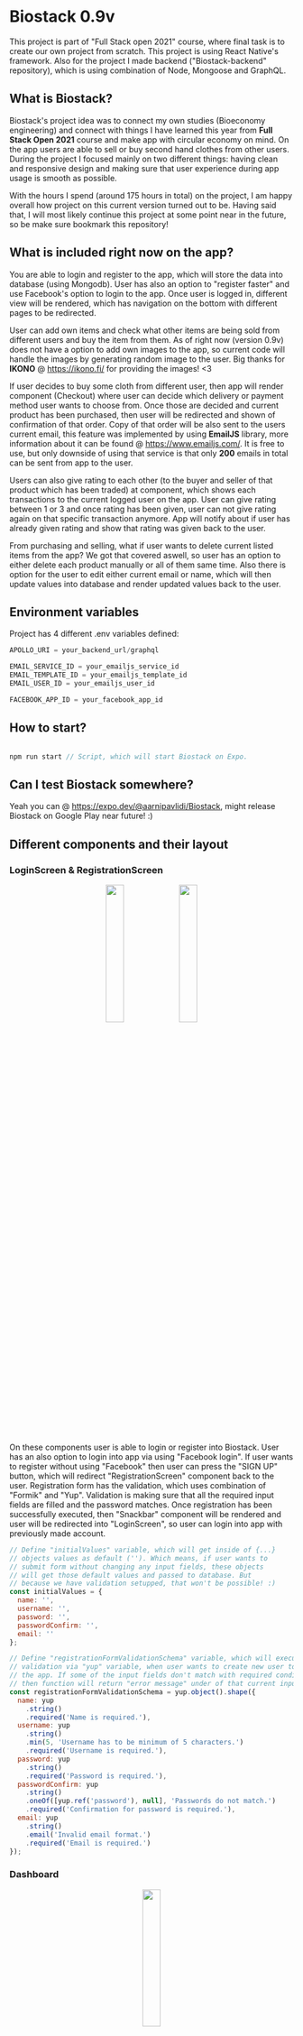 # Biostack 0.9v


This project is part of "Full Stack open 2021" course, where final task is to create our own project from scratch.  This project is using React Native's framework. Also for the project I made backend ("Biostack-backend" repository), which is using combination of Node, Mongoose and GraphQL.


## What is Biostack?

Biostack's project idea was to connect my own studies (Bioeconomy engineering) and connect with things I have learned this year from **Full Stack Open 2021** course and make app with circular economy on mind. On the app users are able to sell or buy second hand clothes from other users. During the project I focused mainly on two different things: having clean and responsive design and making sure that user experience during app usage is smooth as possible.

With the hours I spend (around 175 hours in total) on the project, I am happy overall how project on this current version turned out to be. Having said that, I will most likely continue this project at some point near in the future, so be make sure bookmark this repository!

## What is included right now on the app?

You are able to login and register to the app, which will store the data into database (using Mongodb). User has also an option to "register faster" and use Facebook's option to login to the app. Once user is logged in, different view will be rendered, which has navigation on the bottom with different pages to be redirected.

User can add own items and check what other items are being sold from different users and buy the item from them. As of right now (version 0.9v) does not have a option to add own
images to the app, so current code will handle the images by generating random image to the user. Big thanks for **IKONO** @ https://ikono.fi/ for providing the images! <3

If user decides to buy some cloth from different user, then app will render component (Checkout) where user can decide which delivery or payment method user wants to choose from. Once those are decided and current product has been purchased, then user will be redirected and shown of confirmation of that order. Copy of that order will be also sent to the users current email, this feature was implemented by using **EmailJS** library, more information about it can be found @ https://www.emailjs.com/. It is free to use, but only downside of using that service is that only **200** emails in total can be sent from app to the user.

Users can also give rating to each other (to the buyer and seller of that product which has been traded) at component, which shows each transactions to the current logged user on the app. User can give rating between 1 or 3 and once rating has been given, user can not give rating again on that specific transaction anymore. App will notify about if user has already given rating and show that rating was given back to the user.

From purchasing and selling, what if user wants to delete current listed items from the app? We got that covered aswell, so user has an option to either delete each product manually or all of them same time. Also there is option for the user to edit either current email or name, which will then update values into database and render updated values back to the user.

## Environment variables

Project has 4 different .env variables defined:

```javascript
APOLLO_URI = your_backend_url/graphql

EMAIL_SERVICE_ID = your_emailjs_service_id
EMAIL_TEMPLATE_ID = your_emailjs_template_id
EMAIL_USER_ID = your_emailjs_user_id

FACEBOOK_APP_ID = your_facebook_app_id
```

## How to start?

```javascript

npm run start // Script, which will start Biostack on Expo.

```

## Can I test Biostack somewhere?

Yeah you can @ https://expo.dev/@aarnipavlidi/Biostack, might release Biostack on Google Play near future! :)



## Different components and their layout

### LoginScreen & RegistrationScreen

<p align="center">
  <img src="/documentation/images/LoginScreen_component.jpg" width=25% height=25%>
  <img src="/documentation/images/RegistrationScreen_component.jpg" width=25% height=25%>
</p>

On these components user is able to login or register into Biostack. User has an also option to login into app via using "Facebook login". If user wants to register
without using "Facebook" then user can press the "SIGN UP" button, which will redirect "RegistrationScreen" component back to the user. Registration form has the validation,
which uses combination of "Formik" and "Yup". Validation is making sure that all the required input fields are filled and the password matches. Once registration has been
successfully executed, then "Snackbar" component will be rendered and user will be redirected into "LoginScreen", so user can login into app with previously made account.


```javascript
// Define "initialValues" variable, which will get inside of {...}
// objects values as default (''). Which means, if user wants to
// submit form without changing any input fields, these objects
// will get those default values and passed to database. But
// because we have validation setupped, that won't be possible! :)
const initialValues = {
  name: '',
  username: '',
  password: '',
  passwordConfirm: '',
  email: ''
};

// Define "registrationFormValidationSchema" variable, which will execute
// validation via "yup" variable, when user wants to create new user to
// the app. If some of the input fields don't match with required condition,
// then function will return "error message" under of that current input field.
const registrationFormValidationSchema = yup.object().shape({
  name: yup
    .string()
    .required('Name is required.'),
  username: yup
    .string()
    .min(5, 'Username has to be minimum of 5 characters.')
    .required('Username is required.'),
  password: yup
    .string()
    .required('Password is required.'),
  passwordConfirm: yup
    .string()
    .oneOf([yup.ref('password'), null], 'Passwords do not match.')
    .required('Confirmation for password is required.'),
  email: yup
    .string()
    .email('Invalid email format.')
    .required('Email is required.')
});
```


### Dashboard

<p align="center">
  <img src="/documentation/images/Dashboard_component.jpg" width=25% height=25%>
</p>

This component is the first component which will be rendered to the user once user has successfully logged in to the Biostack. This component shows all the current listed products from different users. User has an option to scroll down to see more options, which will force query to fetch more values from the database and show those new ones back to the user. With scrolling, there is also an option to search some specific product from the "Searchbar" component @ https://callstack.github.io/react-native-paper/searchbar.html.

Component is also using multiple "useSubscription()" hooks, and their purpose is "listen" if other users are buying, adding or deleting products from the app. This way we make sure that current logged user has always the newest data rendered. For example what if user would go on specific product via "Dashboard" component and that product would not exist anymore on database, app would most likely crash.

Example of one subscription, which listen if other user has added new product to the app. So if other user has added new product, then for other users their current active querys (CURRENT_LOGGED_USER and SHOW_ALL_PRODUCTS) will be refetched.


```javascript
  const client = useApolloClient();

  const productAddedCache = async (response) => {
    console.log(response);
    await client.refetchQueries({
      include: "active",
    });
  };

  useSubscription(PRODUCT_ADDED, {
    onSubscriptionData: ({ subscriptionData }) => {
      const response = subscriptionData.data.productAdded
      productAddedCache(response)
    },
  });
```


Component is using "FlatList" component to render each product via using "ProductRenderAll" component. If user presses some specific product, then user will be redirected to the different view and "CurrentProduct" component will rendered back to the user. So as we can see from bottom code example, that we are able to redirect user into right product by using "item" variable, which has "_id" object included.



```javascript
const ProductRenderAll = ({ item }) => {

  const history = useHistory(); // Define "history" variable, which will execute => "useHistory(...)" function.

  return (
    <Card style={productContainer.cardContainer}>
      <Pressable onPress={() => history.push(`/dashboard/${item._id}`)}>
```


### CurrentProduct

<p align="center">
	<img src="/documentation/images/CurrentProduct_component_one.jpg" width=25% height=25%>
	<img src="/documentation/images/CurrentProduct_component_two.jpg" width=25% height=25%>
</p>

This component will be rendered, if user chooses to go on some specific product. User will see related data to current item (type, size and price) and also seller information that who is selling this current item on the app. Seller's name and rating (does not work at this moment) will be shown back and also avatar. By default avatar will show first letters of firstname and lastname, but if user has registered to the app via using facebook, then app will show it's facebook profile image on the avatar's place.


```javascript
const CurrentUserAvatar = ({ checkUserAvatar, currentUserName }) => {

  if (checkUserAvatar) {
    return (
      <Image style={{ width: 75, height: 75, borderRadius: 75 / 2 }} source={{ uri: checkUserAvatar }} />
    )
  } else {
    return (
      <TextAvatar backgroundColor={styling.colors.Asphalt} textColor={styling.colors.VistaWhite} size={75} type={'circle'}>
        {currentUserName}
      </TextAvatar>
    );
  };
};
```


On each product two different buttons on the bottom will always be shown, so if current logged user is the owner of that specific product, then "EDIT PRODUCT" and "DELETE PRODUCT" buttons will be rendered. Keep in mind that as of right now editing products has not been implemented, but deleting product works. If current logged user is not the owner, then app will render "CHECKOUT" and "BOOKMARK" (bookmarking feature not implemented) buttoks back to the user. Component called "ButtonOptions" handles this logic and here is the small snippet of that component:


```javascript
if (getCurrentProduct.owner._id === currentUserData._id) {
  return (
    <View style={buttonContainer.productButtonContainer}>
      <Pressable style={buttonContainer.productButton}>
        <Text style={buttonContainer.productButtonText}>EDIT PRODUCT</Text>
        <FontAwesome name="edit" size={18} color={styling.colors.VistaWhite} />
      </Pressable>
      <Pressable style={buttonContainer.productButton} onPress={confirmProductDelete}>
        <Text style={buttonContainer.productButtonText}>DELETE PRODUCT</Text>
        <MaterialCommunityIcons name="delete-outline" size={18} color={styling.colors.VistaWhite} />
      </Pressable>
    </View>
  );
} else {
  return (
    <View style={buttonContainer.productButtonContainer}>
      <Pressable style={buttonContainer.productButton} onPress={showModal}>
        <Text style={buttonContainer.productButtonText}>CHECKOUT</Text>
        <Fontisto name="shopping-basket-add" size={18} color={styling.colors.VistaWhite} />
      </Pressable>
      <Pressable style={buttonContainer.productButton}>
        <Text style={buttonContainer.productButtonText}>BOOKMARK</Text>
        <Ionicons name="bookmarks" size={18} color={styling.colors.VistaWhite} />
      </Pressable>
    </View>
  );
};
```


If user decides to buy current product from the app via pressing "CHECKOUT" button, then component "Checkout" (modal) will be rendered back to the user. So basically we are still on "CurrentProduct" route, but "Checkout" component has been rendered on top of earlier component. So idea was that, if user is uncertain of something or wants to go back to "Dashboard" to see other products, then user has just an option to close the modal and go back.

### Checkout

<p align="center">
	<img src="/documentation/images/Checkout_component_one.jpg" width=25% height=25%>
	<img src="/documentation/images/Checkout_component_two.jpg" width=25% height=25%>
</p>

On the "Checkout" component, app will use "Modal" component from https://callstack.github.io/react-native-paper/modal.html, which has all the information related to the chosen product, which user wants to buy from the app. Once user has has chosen all the required options (for shipping and payment), app will show total price of that order and user is now able to buy the item via pressing "BUY AN ITEM" button. Here is the code of the logic, which handles the buying an item and redirecting the user if buying an item is successful:


```javascript
    // These 3x variables are being used/needed, so that app is able to send email
    // confirmation to the buyer if purchasing the item is successful.
    const emailService = Constants.manifest.extra.email_service_id;
    const emailTemplate = Constants.manifest.extra.email_template_id;
    const emailUser = Constants.manifest.extra.email_user_id;

    // When this function is being referenced, then we wil execute "try" section first,
    // if something goes wrong during this section then we will pass into "catch" section.
    try {
      // We will be using "useCreateNewTransaction(...)" hook, which has "submitNewTransaction(...)"
      // function. Once function has been executed, then data will be under "response" variable,
      // which lets us access the query data => "data.createTransaction".
      const response = await submitNewTransaction({ getOrderData });
      const confirmationData = response.data.createTransaction; // Define "confirmationData" variable, which is equal to "response.data.createTransaction".

      // Define "emailOrderConfirmation" variable, which will get access
      // inside of {...} different object values.
      const emailOrderConfirmation = {
        to_name: currentUserData.name,
        to_email: currentUserData.email,
        reply_to: "me@aarnipavlidi.fi",
        orderID: confirmationData._id,
        orderName: confirmationData.productTitle,
        orderSize: confirmationData.productSize,
        orderType: confirmationData.productType,
        orderImage: confirmationData.productImage,
        orderShipping: confirmationData.shippingMethod,
        orderPayment: confirmationData.paymentMethod,
        orderTotal: confirmationData.paymentTotal,
        sellerName: confirmationData.sellerName,
        contactEmail: confirmationData.sellerEmail,
      };
      // If earlier function (submitNewTransaction) is successful, then user will be redirected to the
      // different view and "OrderConfirmation" component will be rendered back to the user, which will
      // show data, which uses "confirmationData" via => "state: { detail: order_data_here }":
      history.push({
        pathname: '/dashboard/order-confirmation',
        state: { detail: confirmationData }
      });
      // Then app will make copy of that order confirmation and send confirmation to the users current
      // email, which will use those 3x different variables which we defined earlier.
      await emailjs.send(emailService, emailTemplate, emailOrderConfirmation, emailUser);
    } catch (error) { // If there are any problems during "try" section, then we will execute "catch" section.
      console.log(error) // Console.log the "error" variable data back to the terminal.
    };
  };
```

### OrderConfirmation

<p align="center">
	<img src="/documentation/images/OrderConfirmation_component.jpg" width=25% height=25%>
</p>

This component will be rendered to the user, after purchasing the item is successful. Component will show all the data regarding that order, which gets the data from previous "history.push" function. Also 2x different buttons will be rendered back, 1) "BUY MORE" button which will redirect user back to home "Dashboard" component and 2) "CONTACT SELLER" button, which will redirect user to this orders own page => "CurrentTransaction" component. There user is able to give rating and contact the seller/buyer.


```javascript
  const location = useLocation(); // Define "location" variable, which will execute => "useLocation(...)" function.
  const history = useHistory(); // Define "history" variable, which will execute => "useHistory(...)" function.

  // Define "getOrderData" variable, which is equal to "location.state.detail". So after user
  // has purchased the product successfully, then that order data goes into "location.state.detail"
  // and user will be redirected to this component (OrderConfirmation), which will show that data back.
  const getOrderData = location.state.detail;
  const orderNumber = `#${getOrderData._id}`;


<View style={buttonContainer.productButtonContainer}>
	<Pressable style={buttonContainer.productButton} onPress={() => history.push('/dashboard')}>
		<Text style={buttonContainer.productButtonText}>BUY MORE</Text>
	</Pressable>
        <Pressable style={buttonContainer.productButton} onPress={() => history.push(`/dashboard/profile/transactions/${getOrderData._id}`)}>
        	<Text style={buttonContainer.productButtonText}>CONTACT SELLER</Text>
        </Pressable>
</View>
```

### CurrentTransaction

<p align="center">
  <img src="/documentation/images/CurrentTransaction_component_one.jpg" width=25% height=25%>
  <img src="/documentation/images/CurrentTransaction_component_two.jpg" width=25% height=25%>
  <img src="/documentation/images/CurrentTransaction_component_giving_rating.jpg" width=25% height=25%>
  <img src="/documentation/images/CurrentTransaction_component_rating_snackbar.jpg" width=25% height=25%>
  <img src="/documentation/images/CurrentTransaction_component_after_giving_rating.jpg" width=25% height=25%>
</p>


Component "CurrentTransaction" will show current transaction based on the "id" value of that transaction. User is able to go specific transaction either from "OrderHistory" component, which shows all of users transactions on the app or after user has bought the item, which the button which lets user to redirect the user to current order. On our "Main" component has the router logic, which renders then this component "CurrentTransaction"


```javascript
<Route exact path="/dashboard/profile/transactions/:transactionID">
	{currentToken ? <CurrentTransaction currentUserData={currentUserData} loading={loading} showSnackBar={showSnackBar} /> : <Redirect to="/" />}
</Route>
```

```javascript
  // Define "useCurrentTransaction(...)" hook, then get access into "getCurrentTransaction"
  // and "loadingTransaction" variables. When user goes into specific transaction, app will
  // execute hook and show current data back into "getCurrentTransaction" variable. If the
  // data is loading, which means "loadingTransaction" is === "true", then component will
  // render back "loading spinner" untill data has been completely loaded.
  const { getCurrentTransaction, loadingTransaction } = useCurrentTransaction();

```

And the hook which this component is using, will be using "useParams()" function, so after user is pressing on specific transaction then the router will know that this "id" value is this, which lets execute query with right variable and render back the data to the user.


```javascript
// This project has been commented by Aarni Pavlidi, if you have any questions or suggestions with the code,
// then please contact me by sending email at me@aarnipavlidi.fi <3

import React from 'react'; // Import "react" library's content for this hooks usage.
import { useParams } from 'react-router-native'; // Import following components from "react-router-native" library's content for this component usage.
import { useQuery } from '@apollo/client'; // Import following functions from "@apollo/client" library for this hook usage.
import { SHOW_CURRENT_TRANSACTION } from '../graphql/queries'; // Import following queries from "queries.js" file for this hook usage.

const useCurrentTransaction = () => {

  const { transactionID } = useParams();

  const { loading, error, data } = useQuery(SHOW_CURRENT_TRANSACTION, {
    fetchPolicy: 'cache-and-network',
    variables: {
      getTransactionID: transactionID
    },
  });

  // Return variables inside of {...} to be used with this hook.
  return {
    getCurrentTransaction: data?.showCurrentTransaction,
    loadingTransaction: loading,
  };
};

// Export "useCurrentTransaction" hook, so other components like "App.js" are able to use this hooks's content.
export default useCurrentTransaction;
```


When user is at current transaction view, then user has an option to give rating to the user (to both product buyer and seller). User can give rating only once and from values between 1 or 3. Once rating has been given successfully to the user, then app will render "Snackbar" component, which will notify that rating has been given. After that if user comes back to that current transaction, then user won't be able to give rating again and app will render the rating which was given earlier.


```javascript
  // Define "useCurrentTransaction(...)" hook, then get access into "getCurrentTransaction"
  // and "loadingTransaction" variables. When user goes into specific transaction, app will
  // execute hook and show current data back into "getCurrentTransaction" variable. If the
  // data is loading, which means "loadingTransaction" is === "true", then component will
  // render back "loading spinner" untill data has been completely loaded.
  const { getCurrentTransaction, loadingTransaction } = useCurrentTransaction();

  // Define "useCreateNewRating()" hook, then get access into "submitNewRating" function
  // and "loadingRating" variable. When user wants to give rating to the current transaction
  // buyer/seller, then component will execute "submitNewRating" function. When executing
  // function, we will be using 3x different parameters, "getCurrentTransaction._id",
  // "currentRating.value" and "getCurrentTransaction.type".
  const [submitNewRating, { loadingRating }] = useCreateNewRating(); // Define "submitNewRating" variable from => "useCreateNewRating(...)" hook.

  // Define "currentRating" into state, which will get in default two (2) object values
  // => "status" === "false" and "value" == "null". If we want to change "currentRating"
  // state, we will be using "setCurrentRating" function.
  const [currentRating, setCurrentRating] = useState({ status: false, value: null });

  const [visible, setVisible] = useState(false);
  const showModal = () => setVisible(true);
  const hideModal = () => setVisible(false);

  // Define "submitRating" variable which will execute everything inside of {...} when
  // being referenced. Function executes "submitNewRating" function with given parameter
  // values and once the function returns data, we will be using that data into rendering
  // "Snackbar" component via using "showSnackBar" function, which will notify user of
  // giving successful rating value to the products buyer/seller.
  const submitRating = async () => {
    try { // We will try execute first "try" section, if there are any problems then we will execute "catch" section.
      const { data } = await submitNewRating(getCurrentTransaction._id, currentRating.value, getCurrentTransaction.type);
      showSnackBar(data.giveRatingUser.response); // Execute "showSnackBar" function, with given parameter value.
    } catch (error) { // If there any problems during executing the function then we will do "catch" section.
      console.log(error.message) // Console.log "error.message" variable back to the terminal.
    };
  };

  // Define "confirmSubmitRating" function, which will execute everything inside of {...}, when being referenced.
  // So when user has chosen the given rating value (1, 2 or 3) and user pressed the "submit" button, then user
  // will asked to confirm of giving the rating. Once user has decided to confirm, then we will execute the
  // "submitRating" function and execute the "submitNewRating" function (hook).
  const confirmSubmitRating = () => {
    Alert.alert(
      "Biostack",
      `You are giving rating value of ${currentRating.value} to the user. Are you sure and want to proceed?`,
      [
        {
          text: "CANCEL",
          style: "cancel"
        },
        {
          text: "OK",
          onPress: () => submitRating(),
        }
      ]
    )
  };
```	  


### ContactPerson

<p align="center">
  <img src="/documentation/images/ContactPerson_component.jpg" width=25% height=25%>
</p>

This component (Modal) will be rendered top of "CurrentTransaction" component, when user wants to contact the product buyer/seller. This modal will render
back data, which consist of buyers/sellers => name, email, number (set as default 123 123 123 to every user) and city. Then user can contact the user via
email by pressing the "SEND EMAIL" button. For this feature we are using "Linking" component with "openURL" function and give to this function parameter values.


```javascript
  const getTransactionID = getCurrentTransaction._id;
  const getPersonName = getCurrentTransaction.buyerName ? getCurrentTransaction.buyerName : getCurrentTransaction.sellerName;
  const getPersonEmail = getCurrentTransaction.buyerEmail ? getCurrentTransaction.buyerEmail : getCurrentTransaction.sellerEmail;
  const getPersonLocation = getCurrentTransaction.location.city;

  const sendEmailPerson = () => {
    Linking.openURL(`mailto:${getPersonEmail}?subject=#${getTransactionID} | Biostack&body=Hey ${getPersonName}, contacting you regarding this order! <3`);
  };
```	  


### OrderHistory

<p align="center">
  <img src="/documentation/images/OrderHistory_component.jpg" width=25% height=25%>
</p>


This component shows to the user all of the transactions, which have been made by the user. Any purchases or selling clothes will be shown at this component. Component shows 4x different
things on each row, which are transaction date, product type, product size and the payment total of that transaction. Then user has an option to check more data on each transaction by
pressing the button ("chevron-right" icon) on the end. Pressing the button will redirect user on that pressed transaction and render "CurrentTransaction" component back.


```javascript
const UserOrders = ({ item }) => {

  const history = useHistory(); // Define "history" variable, which will execute => "useHistory(...)" function.

  return (
    <View>
      <DataTable.Row>
        <DataTable.Cell>{item.date}</DataTable.Cell>
        <DataTable.Cell numeric={true}>
          <ItemTypeCheck currentItemType={item.productType} />
          <ItemSizeCheck currentItemSize={item.productSize} />
        </DataTable.Cell>
        <DataTable.Cell style={{ justifyContent: 'center' }}>{item.type}</DataTable.Cell>
        <DataTable.Cell numeric={true}>{item.paymentTotal} €</DataTable.Cell>
        <DataTable.Cell style={{ justifyContent: 'center' }} onPress={() => history.push(`/dashboard/profile/transactions/${item._id}`)}>
          <Entypo name="chevron-right" size={20} color={styling.colors.Asphalt} />
        </DataTable.Cell>
      </DataTable.Row>
    </View>
  );
};
```

### NewProduct

<p align="center">
  <img src="/documentation/images/NewProduct_component.jpg" width=25% height=25%>
</p>


This component will be rendered, when user is pressing the "New item" button on the "NavigationBottom" component. Once user has been redirected, then user has an option to add new product
to the app. User will be asked to fill required input fields (type, size, title, description and price). If these fields are not filled, then user won't be able to submit new product to the
app. We are using "Formik" and "Yup" library's combination to execute validation into those input fields.


```javascript
// Define "initialValues" variable, which will get inside of {...}
// objects values as default (''). Which means, if user wants to
// submit form without changing any input fields, these objects
// will get those default values and passed to database. But
// because we have validation setupped, that won't be possible! :)
const initialValues = {
  productTitle: '',
  productDescription: '',
  productSize: '',
  productPrice: '',
};

// Define "createProductFormValidationSchema" variable, which will execute
// validation via "yup" variable, when user wants to create new product to
// the app. If some of the input fields don't match with required condition,
// then function will return "error message" under of that current input field.
const createProductFormValidationSchema = yup.object().shape({
  productTitle: yup
    .string()
    .min(5, 'Title has to be minimum of 5 characters.')
    .max(25, 'Title can be only maximum of 25 characters.')
    .required('Title for your item is required.'),
  productDescription: yup
    .string()
    .min(5, 'Description has to be minimum of 5 characters.')
    .max(100, 'Description can be only maximum of 100 characters.')
    .required('Description for your item is required.'),
  productPrice: yup
    .string()
    .matches(/^[0-9]+$/, 'Only rounded numbers can be used on pricing the item.')
    .max(3, 'Price can be only maximum of 3 characters.')
    .required('Price for your product is required.'),
});
```

Also on the button, which lets the user submit the product on the app has "text" based on the current state and also button has "props" value called "disabled", which has default value "true"
which gets the value from "preventSubmit" variable. If condition are met, which means products type and size has been chosen then the variable is equal to "false" and user is able to press
the button and submit data into database.


```javascript
// Define "preventSubmit" variable, which will be equal to either "false" or
// "true" value. Variable idea is to prevent the user press "Create an item"
// button, if the user has not chosen "item type" or "size" option. So once
// user has chosen both options, then "preventSubmit" will be equal to "false" value,
// which means button will be "pressable" to the user.
const preventSubmit = currentItemType && currentItemSize ? false : true;

// Define "buttonText" variable, which will execute everything inside of {...},
// and return text into button => based on if user has selected both payment
// and delivery option or not. If user (by default) has not chosen any option
// values, then function will return "Choose shipping & payment" text and
// otherwise will return "Buy an item" text.
const buttonText = () => {
  if (currentItemType && currentItemSize) {
    return (
      <Text style={{ color: styling.colors.VistaWhite, fontFamily: styling.fonts.buttonContent, fontSize: 12 }}>Create an item</Text>
    )
  } else {
    return (
      <Text style={{ color: styling.colors.VistaWhite, fontFamily: styling.fonts.buttonContent, fontSize: 12 }}>Choose item type & size</Text>
    )
  };
};
```


Once user has submitted the new product into database, then user will be redirected into that products view, which means "CurrentProduct" component will be rendered. In order to be able
submit the item into backend, we have defined "useCreateNewProduct()" hook and we get access into "submitNewProduct" function.


```javascript
// Define "useCreateNewProduct(...)" hook and get access into "submitNewProduct" function and
// "loading" variable. With function "submitNewProduct" we are able to save the users new
// product into database with given parameter values. When function has been executed and
// data is "loading" then the button, which user earlier pressed will get "loading spinner"
// untill query has been finished. After that user will be redirected into added product
// own view => "CurrentProduct" component will be rendered.
const [submitNewProduct, { loading }] = useCreateNewProduct(); // Define "submitNewProduct" variable from => "useCreateNewProduct(...)" hook.
const history = useHistory(); // Define "history" variable, which will execute => "useHistory(...)" function.

// Define variable "onSubmit", which will execute everything inside of {...},
// when function is being referenced. When user is trying to add new product
// to the app, function will try execute mutation via "submitNewProduct(...)"
// function and if adding new item failed (error) then we will let the user
// know about it via "Alert" component and render "error" variable message.
const onSubmit = async (values) => {

  const { productTitle, productDescription, productPrice } = values; // Define variables inside of {...}, which are equal to "values" variable.

  const owner = currentUserData._id; // Define variable "owner", which is equal to "currentUserData._id" variable.
  const productType = value; // Define variable "productType", which is equal to "value" variable.
  const productImageValue = value === 'sweater'
    ? Math.floor((Math.random() * 6) + 1)
    : Math.floor((Math.random() * 4) + 1);

  const productSize = currentSize; // Define variable "productSize", which is equal to "currentSize" variable.

  try {
    const response = await submitNewProduct({ productTitle, productDescription, productSize, productPrice, productType, productImageValue, owner })
    history.push(`/dashboard/${response.data.createProduct._id}`); // Redirect user to "/dashboard" after adding new product successfully.
  } catch (error) { // If there is a problem at "try" section, then "Alert" component will be rendered.
    Alert.alert(
      "Biostack",
      `${error}`,
      [
        {
          text: "BACK",
          style: "cancel"
        },
      ]
    );
  };
};
```


### UserSettings

<p align="center">
  <img src="/documentation/images/UserSettings_component.jpg" width=25% height=25%>
</p>


When user has pressed the "Profile" link ("NavigationBottom" component), then this will component will be rendered back to the user. This component renders back
overview of your account and different links where user can go to. Overview of user acccount has following data: username, current rating, name and email.

Component has 4 different links (3 of them work, "Bookmarks" has not been implemented yet), "Clothes" link will redirect user into "UserClothes" component, which will show
all the listed products user has currently on the app. "Transactions" link will redirect user into "OrderHistory" component and "Edit Account" link will redirect user
into "EditAccount" component. User has also an option to logout from the app and reset the session ("authStorage.removeAccessToken" function).

```javascript
  const client = useApolloClient(); // Define "client" variable, which is equal to "useApolloClient(...)" function.
  const authStorage = useAuthStorage(); // Define "authStorage" variable, which is equal to "useAuthStorage(...)" function.

  const logoutUserToken = async () => {
    try {
      await authStorage.removeAccessToken();
      client.clearStore();
      setCurrentToken(null);
    } catch (error) {
      console.log(error.message);
    };
  };

  const confirmUserLogout = () => {
    Alert.alert(
      "Biostack",
      "Are you sure you want to logout from the app?",
      [
        {
          text: "CANCEL",
          onPress: () => console.log('User has cancelled logout process!'),
          style: "cancel"
        },
        {
          text: "OK",
          onPress: () => logoutUserToken(),
        }
      ]
    )
  };
```


### UserClothes

<p align="center">
  <img src="/documentation/images/UserClothes_component.jpg" width=25% height=25%>
</p>

This component uses "FlatList" component, which renders each item which has been listed by the user into own row. User has an option also to delete specific
product manually, which will then render "Snackbar" component back to the user. Component gets the data from the "currentUserData" which is equal to "CURRENT_LOGGED_USER"
query. Query has an "products" object, which we use for "FlatList" component to render each item back to the user visible.


```javascript
// Define "UserClothes" component, which will execute everything inside of {...}
// and render back either "loading spinner" or current logged user data.
const UserClothes = ({ currentUserData, loading, showSnackBar }) => {

  const getUserListedProducts = currentUserData
    ? currentUserData.products.map(results => results)
    : [];

  // If "me" querys data => "currentUserData" is still loading from the dabase, component
  // will render everything inside of (...) (loading spinner) untill data has loaded.
  if (loading) {
    return (
      <View style={loadingContainer.container}>
        <ActivityIndicator size="large" color={styling.colors.Asphalt} />
      </View>
    );
  };

  // Otherwise component will render everything inside of (...) back to the user.
  return (
    <FlatList
      data={getUserListedProducts}
      keyExtractor={(item, index) => item._id}
      renderItem={({ item }) => <UserListedClothes item={item} showSnackBar={showSnackBar} />}
      ListHeaderComponent={<UserClothesHeader />}
    />
  );
};
```


### EditAccount

<p align="center">
  <img src="/documentation/images/EditAccount_component.jpg" width=25% height=25%>
  <img src="/documentation/images/EditAccount_component_before_edit.jpg" width=25% height=25%>
  <img src="/documentation/images/EditAccount_component_after_edit.jpg" width=25% height=25%>
  <img src="/documentation/images/EditAccount_component_delete_products_snackbar.jpg" width=25% height=25%>
</p>

On this component user is able to delete his own account from the app, delete all listed products or edit current name/email values into new ones. On all of these functions app will also render
"Snackbar" component after successful execution. Here is the small snippet of code, where user if confirms the account deletion then we will execute the function (provided by the hook) and then
user will be redirected back to the "LoginScreen" after deleting the acccount has been successful.


```javascript
// Define "useDeleteUser()" hook and get access into "deleteUserFromDatabase" function and
// "loadingDeleteUser" variable. When user wants to delete his account from the app, then
// "deleteUserFromDatabase" function will be executed and while the data is "loading", which
// means "loadingDeleteUser" is equal to "true" => "loading spinner" will be rendered on the
// submit button untill function has been finished and then user will be redirected back into
// "loginScreen" component.
const [deleteUserFromDatabase, { loadingDeleteUser }] = useDeleteUser(); // Define "deleteUserFromDatabase" variable from => "useDeleteUser(...)" hook.

const client = useApolloClient(); // Define "client" variable, which is equal to "useApolloClient(...)" function.
const authStorage = useAuthStorage(); // Define "authStorage" variable, which is equal to "useAuthStorage(...)" function.

// Define "removeUserToken" function, which will execute everything inside of {...},
// so if user wants to delete his account and confirms deletion via "Alert" method,
// then this function will be executed. If account deletion is successful, then
// user will be redirected back to login screen and else if there is a problem
// with deletion then "error.message" variable will be returned back to the user.
const removeUserToken = async () => {
  try { // First we will execute "try" section, if there will be a problem => "catch" section.
    const response = await deleteUserFromDatabase(currentUserData._id);
    await authStorage.removeAccessToken(); // Remove token value from "authStorage" after account deletion.
    //client.resetStore(); // Clear mutation from "active" and refetch all other active queries again.
    // App was getting errors after account deletion and changing "resetStore()" into
    // "clearStore()" function solved the issue. Need to find out later what caused
    // the original problem when deleting account and going back to login screen.
    client.clearStore(); // Does same thing as upper function "client.resetStore()", but won't refetch all other active queries again.
    setCurrentToken(null); // Change "currentToken" variable state into original value => "null".
    showSnackBar(response.deleteUser.response);
  } catch (error) {
    console.log(error.message); // Console.log "error.message" variable data back to the user.
  }
};

// Define "confirmUserDelete" function, which will execute everything inside of
// {...}, so if user presses button to delete his/her account => "Alert" component
// will be rendered back to the user and user has to confirm that he/she wants to
// delete account from database. If user chooses to confirm, then "removeUserToken()"
// function will be executed and app will try delete account from the database.
const confirmUserDelete = () => {
  Alert.alert(
    "Biostack",
    "Are you sure you want to delete your account from the app?",
    [
      {
        text: "CANCEL",
        onPress: () => console.log('User has cancelled account deletion process!'),
        style: "cancel"
      },
      {
        text: "OK",
        onPress: () => removeUserToken(),
      }
    ]
  )
};
```

Other functions (deleting products and updating user values) have the same logic behind, first we confirm that user wants to really delete account/products or update values and once that
has been confirmed, we will execute function provided by the hook and then render the "loading spinner" untill that function has been finished. Then once function has been executed
successfully, app will render "Snackbar" and notify the user that function has been executed successfully.
